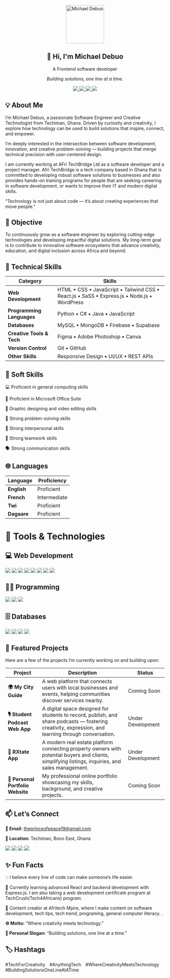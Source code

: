 <div align="center">
  <img src="https://github.com/MikeTestimony.png" width="120" alt="Michael Debuo" />
  <h2>👋 Hi, I'm Michael Debuo</h2>
  <p>A Frontend software developer</p>
  <p><em>Building solutions, one line at a time.</em></p>
</div>

 

<p align="center">
  <a href="https://www.linkedin.com/in/michael-debuo-testimony25">
    <img src="https://img.shields.io/badge/-LinkedIn-0072b1?style=for-the-badge&logo=linkedin&logoColor=white" />
  </a>
  <a href="https://github.com/MikeTestimony">
    <img src="https://img.shields.io/badge/-GitHub-181717?style=for-the-badge&logo=github&logoColor=white" />
  </a>
  <a href="https://youtube.com/@afritech-mpire">
    <img src="https://img.shields.io/badge/-YouTube-FF0000?style=for-the-badge&logo=youtube&logoColor=white" />
  </a>
  <a href="https://wa.me/233549062449">
  <img src="https://img.shields.io/badge/-WhatsApp-25D366?style=for-the-badge&logo=whatsapp&logoColor=white" />
</a>
</p>

## 💡 About Me


I’m Michael Debuo, a passionate Software Engineer and Creative Technologist from Techiman, Ghana.
Driven by curiosity and creativity, I explore how technology can be used to build solutions that inspire, connect, and empower.

I’m deeply interested in the intersection between software development, innovation, and creative problem-solving — building projects that merge technical precision with user-centered design.

I am currently working at AFri TechBridge Ltd as a software developer and a project manager. Afri TechBridge is a tech company based in Ghana that is committed to developing robust software solutions to businesses and also provides hands-on training programs for people that are seeking careering in software development, or wants to improve their IT and modern digital skills.

“Technology is not just about code — it’s about creating experiences that move people.”

## 🎯 Objective

To continuously grow as a software engineer by exploring cutting-edge technologies and developing impactful digital solutions.
My long-term goal is to contribute to innovative software ecosystems that advance creativity, education, and digital inclusion across Africa and beyond.

## 🧠 Technical Skills
| Category                  | Skills                                                                         |
| ------------------------- | ------------------------------------------------------------------------------ |
| **Web Development**       | HTML • CSS • JavaScript • Tailwind CSS • React.js • SaSS • Express.js • Node.js • WordPress |
| **Programming Languages** | Python • C# • Java • JavaScript                                                |
| **Databases**             | MySQL • MongoDB • Firebase • Supabase                                                    |
| **Creative Tools & Tech** | Figma • Adobe Photoshop • Canva                                              |
| **Version Control**       | Git • GitHub                                                                   |
| **Other Skills**          | Responsive Design • UI/UX • REST APIs                                          |

## 🧠 Soft Skills

💻 Proficient in general computing skills

🧾 Proficient in Microsoft Office Suite

🎨 Graphic designing and video editing skills

🧩 Strong problem-solving skills

🤝 Strong interpersonal skills

👥 Strong teamwork skills

🗣️ Strong communication skills

## 🌐 Languages

| Language | Proficiency |
|--------------|--------------|
| **English** | Proficient |
| **French** | Intermediate |
| **Twi** | Proficient |
| **Dagaare** | Proficient |

# 🧰 Tools & Technologies
## 💻 Web Development
<div> 
  <img src="https://img.shields.io/badge/-HTML5-E34F26?&style=for-the-badge&logo=html5&logoColor=white" /> 
  <img src="https://img.shields.io/badge/-CSS3-1572B6?&style=for-the-badge&logo=css3&logoColor=white" /> 
  <img src="https://img.shields.io/badge/-JavaScript-F7DF1E?&style=for-the-badge&logo=javascript&logoColor=black" /> 
  <img src="https://img.shields.io/badge/-React-61DAFB?&style=for-the-badge&logo=react&logoColor=black" /> 
  <img src="https://img.shields.io/badge/-Tailwind_CSS-06B6D4?&style=for-the-badge&logo=tailwindcss&logoColor=white" /> 
  <img src="https://img.shields.io/badge/-Node.js-339933?&style=for-the-badge&logo=node.js&logoColor=white" /> 
  <img src="https://img.shields.io/badge/-Express.js-000000?&style=for-the-badge&logo=express&logoColor=white" /> 
  <img src="https://img.shields.io/badge/-WordPress-21759B?&style=for-the-badge&logo=wordpress&logoColor=white" /> 
</div>

## 🧑‍💻 Programming
<div> <img src="https://img.shields.io/badge/-Python-3776AB?&style=for-the-badge&logo=python&logoColor=white" /> <img src="https://img.shields.io/badge/-C%23-512BD4?&style=for-the-badge&logo=c-sharp&logoColor=white" /> <img src="https://img.shields.io/badge/-Java-007396?&style=for-the-badge&logo=java&logoColor=white" /> </div>

## 🗄️ Databases
<div>
  <img src="https://img.shields.io/badge/-MySQL-4479A1?&style=for-the-badge&logo=mysql&logoColor=white" />
  <img src="https://img.shields.io/badge/-MongoDB-47A248?&style=for-the-badge&logo=mongodb&logoColor=white" />
  <img src="https://img.shields.io/badge/-Firebase-FFCA28?&style=for-the-badge&logo=firebase&logoColor=black" />
  <img src="https://img.shields.io/badge/-Supabase-3ECF8E?&style=for-the-badge&logo=supabase&logoColor=white" />
</div>

## 🚀 Featured Projects

Here are a few of the projects I’m currently working on and building upon:

| Project                           | Description                                                                                                                                         | Status            |
| --------------------------------- | --------------------------------------------------------------------------------------------------------------------------------------------------- | ----------------- |
| **🌍 My City Guide**              | A web platform that connects users with local businesses and events, helping communities discover services nearby.                                  | Coming Soon       |
| **🎙️ Student Podcast Web App**   | A digital space designed for students to record, publish, and share podcasts — fostering creativity, expression, and learning through conversation. | Under Development |
| **🏡 RXtate App**                 | A modern real estate platform connecting property owners with potential buyers and clients, simplifying listings, inquiries, and sales management.  | Under Development |
| **💼 Personal Portfolio Website** | My professional online portfolio showcasing my skills, background, and creative projects.                                                           | Coming Soon       |



## 📫 Let’s Connect

**💌 Email:** theprinceofpeace19@gmail.com

**📍 Location:** Techiman, Bono East, Ghana

<a href="https://github.com/MikeTestimony"><img src="https://img.shields.io/badge/GitHub-181717?style=for-the-badge&logo=github&logoColor=white" /></a>
<a href="https://www.linkedin.com/in/michael-debuo-testimony25"><img src="https://img.shields.io/badge/LinkedIn-0072b1?style=for-the-badge&logo=linkedin&logoColor=white" /></a>
<a href="https://youtube.com/@afritech-mpire"><img src="https://img.shields.io/badge/YouTube-FF0000?style=for-the-badge&logo=youtube&logoColor=white" /></a>
<a href="https://wa.me/233549062449">
  <img src="https://img.shields.io/badge/-WhatsApp-25D366?style=for-the-badge&logo=whatsapp&logoColor=white" />
</a>

## ✨ Fun Facts

💡 I believe every line of code can make someone’s life easier.

🌱 Currently learning advanced React and backend development with Express.js. I am also taking a web development certificate program at TechCrush(Tech4Africans) program.

🎥 Content creator at Afritech Mpire, where I make content on software development, tech tips, tech trend, programing, general computer literacy. 
.

**⚙️ Motto:** “Where creativity meets technology.”

**🧩 Personal Slogan:** “Building solutions, one line at a time.”

## 🏷️ Hashtags

#TechForCreativity #AnythingTech #WhereCreativityMeetsTechnology #BuildingSolutionsOneLineAtATime
